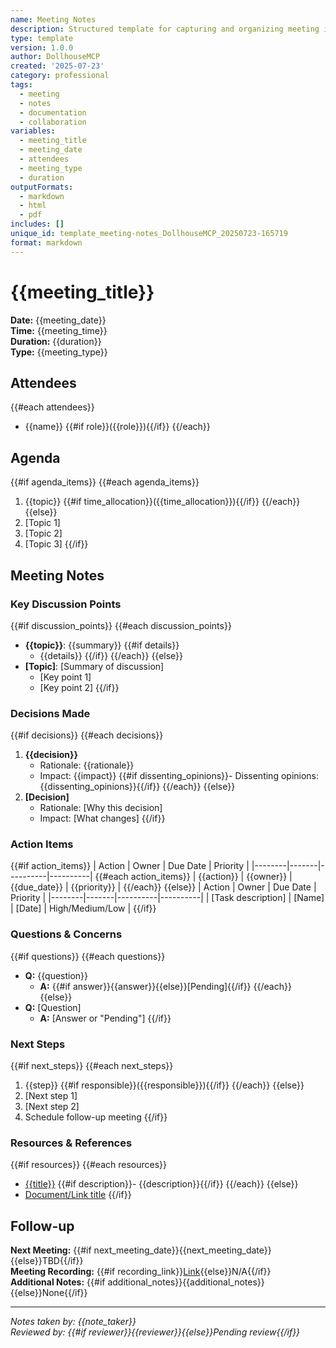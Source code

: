 ```yaml
---
name: Meeting Notes
description: Structured template for capturing and organizing meeting information
type: template
version: 1.0.0
author: DollhouseMCP
created: '2025-07-23'
category: professional
tags:
  - meeting
  - notes
  - documentation
  - collaboration
variables:
  - meeting_title
  - meeting_date
  - attendees
  - meeting_type
  - duration
outputFormats:
  - markdown
  - html
  - pdf
includes: []
unique_id: template_meeting-notes_DollhouseMCP_20250723-165719
format: markdown
---
```


# {{meeting_title}}

**Date:** {{meeting_date}}  
**Time:** {{meeting_time}}  
**Duration:** {{duration}}  
**Type:** {{meeting_type}}  

## Attendees
{{#each attendees}}
- {{name}} {{#if role}}({{role}}){{/if}}
{{/each}}

## Agenda
{{#if agenda_items}}
{{#each agenda_items}}
1. {{topic}} {{#if time_allocation}}({{time_allocation}}){{/if}}
{{/each}}
{{else}}
1. [Topic 1]
2. [Topic 2]
3. [Topic 3]
{{/if}}

## Meeting Notes

### Key Discussion Points
{{#if discussion_points}}
{{#each discussion_points}}
- **{{topic}}**: {{summary}}
  {{#if details}}
  - {{details}}
  {{/if}}
{{/each}}
{{else}}
- **[Topic]**: [Summary of discussion]
  - [Key point 1]
  - [Key point 2]
{{/if}}

### Decisions Made
{{#if decisions}}
{{#each decisions}}
1. **{{decision}}**
   - Rationale: {{rationale}}
   - Impact: {{impact}}
   {{#if dissenting_opinions}}- Dissenting opinions: {{dissenting_opinions}}{{/if}}
{{/each}}
{{else}}
1. **[Decision]**
   - Rationale: [Why this decision]
   - Impact: [What changes]
{{/if}}

### Action Items
{{#if action_items}}
| Action | Owner | Due Date | Priority |
|--------|-------|----------|----------|
{{#each action_items}}
| {{action}} | {{owner}} | {{due_date}} | {{priority}} |
{{/each}}
{{else}}
| Action | Owner | Due Date | Priority |
|--------|-------|----------|----------|
| [Task description] | [Name] | [Date] | High/Medium/Low |
{{/if}}

### Questions & Concerns
{{#if questions}}
{{#each questions}}
- **Q:** {{question}}
  - **A:** {{#if answer}}{{answer}}{{else}}[Pending]{{/if}}
{{/each}}
{{else}}
- **Q:** [Question]
  - **A:** [Answer or "Pending"]
{{/if}}

### Next Steps
{{#if next_steps}}
{{#each next_steps}}
1. {{step}} {{#if responsible}}({{responsible}}){{/if}}
{{/each}}
{{else}}
1. [Next step 1]
2. [Next step 2]
3. Schedule follow-up meeting
{{/if}}

### Resources & References
{{#if resources}}
{{#each resources}}
- [{{title}}]({{url}}) {{#if description}}- {{description}}{{/if}}
{{/each}}
{{else}}
- [Document/Link title](URL)
{{/if}}

## Follow-up
**Next Meeting:** {{#if next_meeting_date}}{{next_meeting_date}}{{else}}TBD{{/if}}  
**Meeting Recording:** {{#if recording_link}}[Link]({{recording_link}}){{else}}N/A{{/if}}  
**Additional Notes:** {{#if additional_notes}}{{additional_notes}}{{else}}None{{/if}}

---
*Notes taken by: {{note_taker}}*  
*Reviewed by: {{#if reviewer}}{{reviewer}}{{else}}Pending review{{/if}}*
